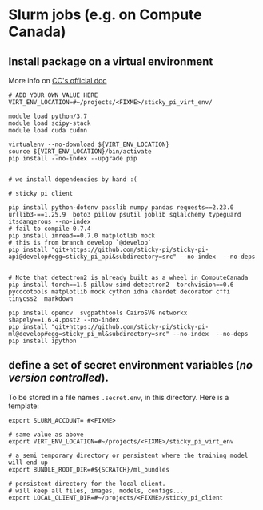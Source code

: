 # Slurm jobs (e.g. on Compute Canada)

## Install package on a virtual environment
More info on [CC's official doc](https://docs.computecanada.ca/wiki/Python#Creating_and_using_a_virtual_environment)

```shell script
# ADD YOUR OWN VALUE HERE
VIRT_ENV_LOCATION=#~/projects/<FIXME>/sticky_pi_virt_env/

module load python/3.7
module load scipy-stack
module load cuda cudnn

virtualenv --no-download ${VIRT_ENV_LOCATION}
source ${VIRT_ENV_LOCATION}/bin/activate
pip install --no-index --upgrade pip


# we install dependencies by hand :(

# sticky pi client

pip install python-dotenv passlib numpy pandas requests==2.23.0 urllib3-==1.25.9  boto3 pillow psutil joblib sqlalchemy typeguard itsdangerous --no-index
# fail to compile 0.7.4
pip install imread==0.7.0 matplotlib mock 
# this is from branch develop `@develop`
pip install "git+https://github.com/sticky-pi/sticky-pi-api@develop#egg=sticky_pi_api&subdirectory=src" --no-index  --no-deps


# Note that detectron2 is already built as a wheel in ComputeCanada
pip install torch==1.5 pillow-simd detectron2  torchvision==0.6 pycocotools matplotlib mock cython idna chardet decorator cffi tinycss2  markdown
    
pip install opencv  svgpathtools CairoSVG networkx shapely==1.6.4.post2 --no-index
pip install "git+https://github.com/sticky-pi/sticky-pi-ml@develop#egg=sticky_pi_ml&subdirectory=src" --no-index  --no-deps
pip install ipython
```

## define a set of secret environment variables (*no version controlled*).
To be stored in a file names `.secret.env`, in this directory. 
Here is a template:

```shell script
export SLURM_ACCOUNT= #<FIXME>

# same value as above
export VIRT_ENV_LOCATION=#~/projects/<FIXME>/sticky_pi_virt_env

# a semi temporary directory or persistent where the training model will end up 
export BUNDLE_ROOT_DIR=#${SCRATCH}/ml_bundles

# persistent directory for the local client.
# will keep all files, images, models, configs...
export LOCAL_CLIENT_DIR=#~/projects/<FIXME>/sticky_pi_client
```
